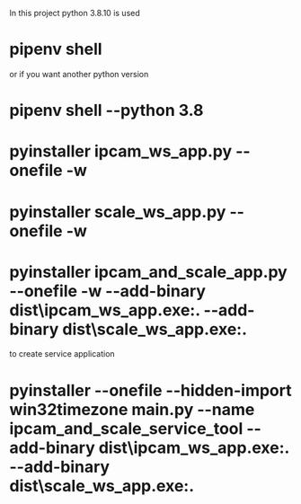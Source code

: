 In this project python 3.8.10 is used
# pipenv shell
or if you want another python version
# pipenv shell --python 3.8   

# pyinstaller ipcam_ws_app.py --onefile -w
# pyinstaller scale_ws_app.py --onefile -w


# pyinstaller ipcam_and_scale_app.py --onefile -w --add-binary dist\ipcam_ws_app.exe:. --add-binary dist\scale_ws_app.exe:.

to create service application
# pyinstaller --onefile --hidden-import win32timezone main.py --name ipcam_and_scale_service_tool --add-binary dist\ipcam_ws_app.exe:. --add-binary dist\scale_ws_app.exe:.